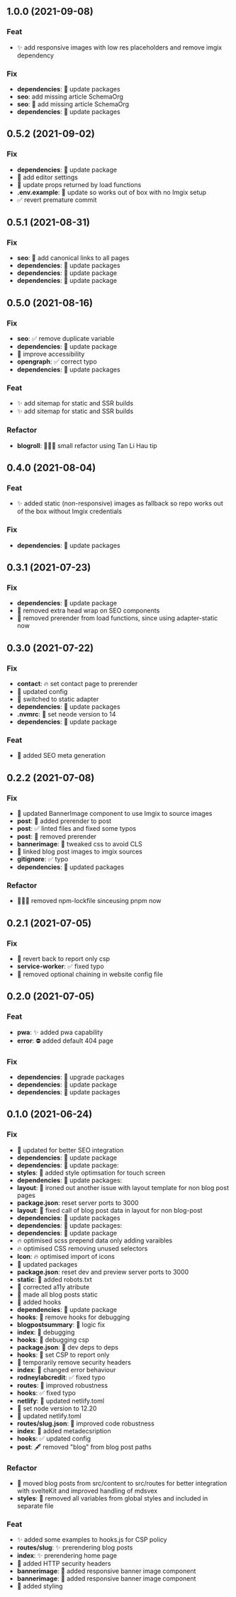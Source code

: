 ## 1.0.0 (2021-09-08)

### Feat

- ✨ add responsive images with low res placeholders and remove imgix dependency

### Fix

- **dependencies**: 💫 update packages
- **seo**: add missing article SchemaOrg
- **seo**: 🤖 add missing article SchemaOrg
- **dependencies**: 💫 update packages

## 0.5.2 (2021-09-02)

### Fix

- **dependencies**: 💫 update package
- 💫 add editor settings
- 💫 update props returned by load functions
- **.env.example**: 💫 update so works out of box with no Imgix setup
- ✅ revert premature commit

## 0.5.1 (2021-08-31)

### Fix

- **seo**: 🤖 add canonical links to all pages
- **dependencies**: 💫 update packages
- **dependencies**: 💫 update package
- **dependencies**: 💫 update package

## 0.5.0 (2021-08-16)

### Fix

- **seo**: ✅ remove duplicate variable
- **dependencies**: 💫 update package
- 🤗 improve accessibility
- **opengraph**: ✅ correct typo
- **dependencies**: 💫 update packages

### Feat

- ✨ add sitemap for static and SSR builds
- ✨ add sitemap for static and SSR builds

### Refactor

- **blogroll**: 🏄🏽‍♂️ small refactor using Tan Li Hau tip

## 0.4.0 (2021-08-04)

### Feat

- ✨ added static (non-responsive) images as fallback so repo works out of the
  box without Imgix credentials

### Fix

- **dependencies**: 💫 update packages

## 0.3.1 (2021-07-23)

### Fix

- **dependencies**: 💫 update package
- 🐞 removed extra head wrap on SEO components
- 🔧 removed prerender from load functions, since using adapter-static now

## 0.3.0 (2021-07-22)

### Fix

- **contact**: 🔥 set contact page to prerender
- 💫 updated config
- 🔧 switched to static adapter
- **dependencies**: 💫 update packages
- **.nvmrc**: 💫 set neode version to 14
- **dependencies**: 💫 update package

### Feat

- 🤖 added SEO meta generation

## 0.2.2 (2021-07-08)

### Fix

- 📸 updated BannerImage component to use Imgix to source images
- **post**: 🔧 added prerender to post
- **post**: ✅ linted files and fixed some typos
- **post**: 🔧 removed prerender
- **bannerimage**: 💄 tweaked css to avoid CLS
- 📸 linked blog post images to imgix sources
- **gitignore**: ✅ typo
- **dependencies**: 💫 updated packages

### Refactor

- 🏄🏽‍♂️ removed npm-lockfile sinceusing pnpm now

## 0.2.1 (2021-07-05)

### Fix

- 🚧 revert back to report only csp
- **service-worker**: ✅ fixed typo
- 🔧 removed optional chaining in website config file

## 0.2.0 (2021-07-05)

### Feat

- **pwa**: ✨ added pwa capability
- **error**: ⛔️ added default 404 page

### Fix

- **dependencies**: 💫 upgrade packages
- **dependencies**: 💫 update package
- **dependencies**: 💫 update packages

## 0.1.0 (2021-06-24)

### Fix

- 🤖 updated for better SEO integration
- **dependencies**: 💫 update package
- **dependencies**: 💫 update package:
- **styles**: 💄 added style optimsation for touch screen
- **dependencies**: 💫 update packages:
- **layout**: 🐞 ironed out another issue with layout template for non blog post
  pages
- **package.json**: reset server ports to 3000
- **layout**: 🐞 fixed call of blog post data in layout for non blog-post
- **dependencies**: 💫 update packages
- **dependencies**: 💫 update packages:
- **dependencies**: 💫 update package
- 🔥 optimised scss prepend data only adding varaibles
- 🔥 optimised CSS removing unused selectors
- **Icon**: 🔥 optimised import of icons
- 💫 updated packages
- **package.json**: reset dev and preview server ports to 3000
- **static**: 🤖 added robots.txt
- 🤗 corrected a11y atribute
- 🔧 made all blog posts static
- 💫 added hooks
- **dependencies**: 💫 update package
- **hooks**: 🚧 remove hooks for debugging
- **blogpostsummary**: 🐞 logic fix
- **index**: 🚧 debugging
- **hooks**: 🔐 debugging csp
- **package.json**: 🚧 dev deps to deps
- **hooks**: 🚧 set CSP to report only
- 🚧 temporarily remove security headers
- **index**: 🔧 changed error behaviour
- **rodneylabcredit**: ✅ fixed typo
- **routes**: 🔧 improved robustness
- **hooks**: ✅ fixed typo
- **netlify**: 🔧 updated netlify.toml
- 🔧 set node version to 12.20
- 🔧 updated netlify.toml
- **routes/slug.json**: 🔧 improved code robustness
- **index**: 🤖 added metadecsription
- **hooks**: ✅ updated config
- **post**: 🖋 removed "blog" from blog post paths

### Refactor

- 🛁 moved blog posts from src/content to src/routes for better integration with
  svelteKit and improved handling of mdsvex
- **styles**: 🛁 removed all variables from global styles and included in
  separate file

### Feat

- ✨ added some examples to hooks.js for CSP policy
- **routes/slug**: ✨ prerendering blog posts
- **index**: ✨ prerendering home page
- 🔐 added HTTP security headers
- **bannerimage**: 📸 added responsive banner image component
- **bannerimage**: 📸 added responsive banner image component
- 💄 added styling
